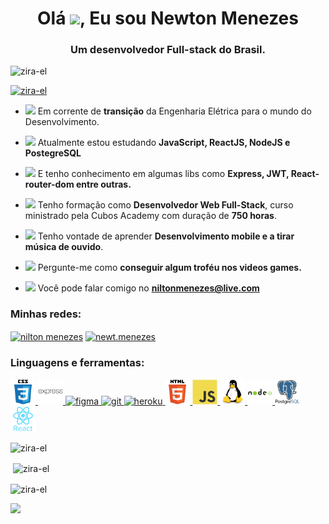 <h1 align="center">Olá <img src="https://github.com/TheDudeThatCode/TheDudeThatCode/blob/master/Assets/Mario_Hello_Big.gif" width="30">, Eu sou Newton Menezes</h1>
<h3 align="center">Um desenvolvedor Full-stack do Brasil.</h3>

<p align="left"> <img src="https://komarev.com/ghpvc/?username=zira-el&label=Profile%20views&color=0e75b6&style=plastic" alt="zira-el" /> </p>

<p align="left"> <a href="https://github.com/ryo-ma/github-profile-trophy"><img src="https://github-profile-trophy.vercel.app/?username=zira-el" alt="zira-el" /></a> </p>

- <img src="https://github.com/TheDudeThatCode/TheDudeThatCode/blob/master/Assets/coin.gif" width="30"> Em corrente de **transição** da Engenharia Elétrica para o mundo do Desenvolvimento.

- <img src="https://github.com/TheDudeThatCode/TheDudeThatCode/blob/master/Assets/powerup.gif" width="30"> Atualmente estou estudando **JavaScript, ReactJS, NodeJS e PostegreSQL**

- <img src="https://github.com/TheDudeThatCode/TheDudeThatCode/blob/master/Assets/Rocket.gif" width="30"> E tenho conhecimento em algumas libs como **Express, JWT, React-router-dom entre outras.**

- <img src="https://github.com/TheDudeThatCode/TheDudeThatCode/blob/master/Assets/Medal.gif" width="30"> Tenho formação como **Desenvolvedor Web Full-Stack**, curso ministrado pela Cubos Academy com duração de **750 horas**.

- <img src="https://github.com/TheDudeThatCode/TheDudeThatCode/blob/master/Assets/hmm.gif" width="30"> Tenho vontade de aprender **Desenvolvimento mobile e a tirar música de ouvido**.

- <img src="https://github.com/TheDudeThatCode/TheDudeThatCode/blob/master/Assets/gandalf_parrot.gif" width="30"> Pergunte-me como **conseguir algum troféu nos videos games.**

- <img src="https://github.com/TheDudeThatCode/TheDudeThatCode/blob/master/Assets/happy.gif" width="30">  Você pode falar comigo no **niltonmenezes@live.com**

<h3 align="left">Minhas redes:</h3>
<p align="left">
<a href="https://linkedin.com/in/nilton-menezes" target="blank"><img align="center" src="https://raw.githubusercontent.com/rahuldkjain/github-profile-readme-generator/master/src/images/icons/Social/linked-in-alt.svg" alt="nilton menezes" height="30" width="40" /></a>
<a href="https://instagram.com/newt.menezes" target="blank"><img align="center" src="https://raw.githubusercontent.com/rahuldkjain/github-profile-readme-generator/master/src/images/icons/Social/instagram.svg" alt="newt.menezes" height="30" width="40" /></a>
</p>

<h3 align="left">Linguagens e ferramentas:</h3>
<p align="left"> <a href="https://www.w3schools.com/css/" target="_blank"> <img src="https://raw.githubusercontent.com/devicons/devicon/master/icons/css3/css3-original-wordmark.svg" alt="css3" width="40" height="40"/> </a> <a href="https://expressjs.com" target="_blank"> <img src="https://raw.githubusercontent.com/devicons/devicon/master/icons/express/express-original-wordmark.svg" alt="express" width="40" height="40"/> </a> <a href="https://www.figma.com/" target="_blank"> <img src="https://www.vectorlogo.zone/logos/figma/figma-icon.svg" alt="figma" width="40" height="40"/> </a> <a href="https://git-scm.com/" target="_blank"> <img src="https://www.vectorlogo.zone/logos/git-scm/git-scm-icon.svg" alt="git" width="40" height="40"/> </a> <a href="https://heroku.com" target="_blank"> <img src="https://www.vectorlogo.zone/logos/heroku/heroku-icon.svg" alt="heroku" width="40" height="40"/> </a> <a href="https://www.w3.org/html/" target="_blank"> <img src="https://raw.githubusercontent.com/devicons/devicon/master/icons/html5/html5-original-wordmark.svg" alt="html5" width="40" height="40"/> </a> <a href="https://developer.mozilla.org/en-US/docs/Web/JavaScript" target="_blank"> <img src="https://raw.githubusercontent.com/devicons/devicon/master/icons/javascript/javascript-original.svg" alt="javascript" width="40" height="40"/> </a> <a href="https://www.linux.org/" target="_blank"> <img src="https://raw.githubusercontent.com/devicons/devicon/master/icons/linux/linux-original.svg" alt="linux" width="40" height="40"/> </a> <a href="https://nodejs.org" target="_blank"> <img src="https://raw.githubusercontent.com/devicons/devicon/master/icons/nodejs/nodejs-original-wordmark.svg" alt="nodejs" width="40" height="40"/> </a> <a href="https://www.postgresql.org" target="_blank"> <img src="https://raw.githubusercontent.com/devicons/devicon/master/icons/postgresql/postgresql-original-wordmark.svg" alt="postgresql" width="40" height="40"/> </a> <a href="https://reactjs.org/" target="_blank"> <img src="https://raw.githubusercontent.com/devicons/devicon/master/icons/react/react-original-wordmark.svg" alt="react" width="40" height="40"/> </a> </p>

<p><img align="center" src="https://github-readme-stats.vercel.app/api/top-langs?username=zira-el&show_icons=true&locale=en&layout=compact" alt="zira-el" /></p>

<p>&nbsp;<img align="center" src="https://github-readme-stats.vercel.app/api?username=zira-el&show_icons=true&theme=dracula&hide_border=true&locale=en" alt="zira-el" /></p>

<p><img align="center" src="https://github-readme-streak-stats.herokuapp.com/?user=zira-el&" alt="zira-el" ></p>

<img src="https://github.com/TheDudeThatCode/TheDudeThatCode/blob/master/Assets/dino.gif"> 
